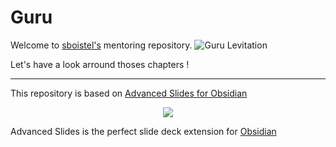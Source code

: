 # Guru

Welcome to [sboistel's](https://github.com/sboistel) mentoring repository.
![Guru Levitation](https://upload.wikimedia.org/wikipedia/commons/thumb/3/38/Thegnu.png/180px-Thegnu.png)

Let's have a look arround thoses chapters !

---

This repository is based on [Advanced Slides for Obsidian](https://github.com/MSzturc/obsidian-advanced-slides)

<p align="center">
  <img  src="https://raw.githubusercontent.com/MSzturc/obsidian-advanced-slides/main/imgs/demo.gif">
</p>

Advanced Slides is the perfect slide deck extension for [Obsidian](https://obsidian.md)